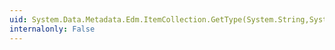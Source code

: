 ```yaml
---
uid: System.Data.Metadata.Edm.ItemCollection.GetType(System.String,System.String)
internalonly: False
---
```

